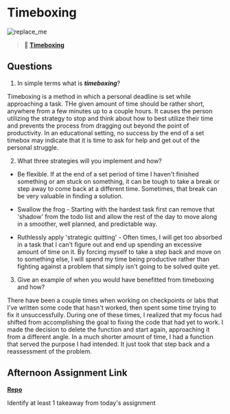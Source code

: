 # Timeboxing

![replace_me](https://codeworks.blob.core.windows.net/public/assets/img/illustrations/placeholder.svg)
> **📖 [Timeboxing](https://codeworksacademy.com/fs-student-guide/resources/wk5/03-Timeboxing)**

## Questions

1. In simple terms what is ***timeboxing***?

Timeboxing is a method in which a personal deadline is set while approaching a task. THe given amount of time should be rather short, anywhere from a few minutes up to a couple hours. It causes the person utilizing the strategy to stop and think about how to best utilize their time and prevents the process from dragging out beyond the point of productivity. In an educational setting, no success by the end of a set timebox may indicate that it is time to ask for help and get out of the personal struggle.  

2. What three strategies will you implement and how?

* Be flexible. If at the end of a set period of time I haven't finished something or am stuck on something, it can be tough to take a break or step away to come back at a different time. Sometimes, that break can be very valuable in finding a solution.

* Swallow the frog - Starting with the hardest task first can remove that 'shadow' from the todo list and allow the rest of the day to move along in a smoother, well planned, and predictable way.

* Ruthlessly apply 'strategic quitting' - Often times, I will get too absorbed in a task that I can't figure out and end up spending an excessive amount of time on it. By forcing myself to take a step back and move on to something else, I will spend my time being productive rather than fighting against a problem that simply isn't going to be solved quite yet.

3. Give an example of when you would have benefitted from timeboxing and how? 

There have been a couple times when working on checkpoints or labs that I've written some code that hasn't worked, then spent some time trying to fix it unsuccessfully. During one of these times, I realized that my focus had shifted from accomplishing the goal to fixing the code that had yet to work. I made the decision to delete the function and start again, approaching it from a different angle. In a much shorter amount of time, I had a function that served the purpose I had intended. It just took that step back and a reassessment of the problem. 

## Afternoon Assignment Link

**[Repo](https://github.com/ElizabethKeyes/<ASSIGNMENT_REPO>)**

Identify at least 1 takeaway from today's assignment
